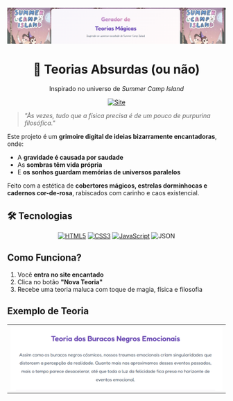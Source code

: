 <div align="center">

![](images/tela.png)

# 🌙 Teorias Absurdas (ou não) 

Inspirado no universo de *Summer Camp Island*
</div>

<div align="center">

[![Site](https://img.shields.io/badge/%F0%9F%8C%B8_Teorias_Mágicas-FF69B4?style=for-the-badge&logo=sparkles&logoColor=white&labelColor=FF1493)](https://seu-site.com)

</div>

> _"Às vezes, tudo que a física precisa é de um pouco de purpurina filosófica."_

Este projeto é um **grimoire digital de ideias bizarramente encantadoras**, onde:

- A **gravidade é causada por saudade**  
- As **sombras têm vida própria**  
- E **os sonhos guardam memórias de universos paralelos**

Feito com a estética de **cobertores mágicos, estrelas dorminhocas e cadernos cor-de-rosa**, rabiscados com carinho e caos existencial.


## 🛠️ Tecnologias 

<div align="center">

[![HTML5](https://img.shields.io/badge/HTML5-E34F26?style=for-the-badge&logo=html5&logoColor=white&labelColor=FF4500)](https://developer.mozilla.org/en-US/docs/Web/HTML)
[![CSS3](https://img.shields.io/badge/CSS3-1572B6?style=for-the-badge&logo=css3&logoColor=white&labelColor=1E90FF)](https://developer.mozilla.org/en-US/docs/Web/CSS)
[![JavaScript](https://img.shields.io/badge/JavaScript-F7DF1E?style=for-the-badge&logo=javascript&logoColor=black&labelColor=FFD700)](https://developer.mozilla.org/en-US/docs/Web/JavaScript)
![JSON](https://img.shields.io/badge/JSON-000000?style=for-the-badge&logo=json&logoColor=white)</span>

</div>

## Como Funciona?

1. Você **entra no site encantado**
2. Clica no botão **"Nova Teoria"**
3. Recebe uma teoria maluca com toque de magia, física e filosofia 


## Exemplo de Teoria
  
| |
|-------------------|
| <img src="images/tela3.png" width="600"/> |



